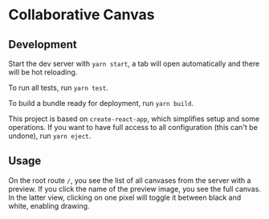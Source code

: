 # Collaborative Canvas

## Development

Start the dev server with `yarn start`, a tab will open automatically and there will be hot reloading.

To run all tests, run `yarn test`.

To build a bundle ready for deployment, run `yarn build`.

This project is based on `create-react-app`, which simplifies setup and some operations.
If you want to have full access to all configuration (this can't be undone), run `yarn eject`.

## Usage

On the root route `/`, you see the list of all canvases from the server with a preview.
If you click the name of the preview image, you see the full canvas.
In the latter view, clicking on one pixel will toggle it between black and white, enabling drawing.
